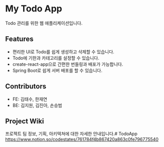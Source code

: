 # My Todo App

Todo 관리를 위한 웹 애플리케이션입니다.

## Features

- 편리한 UI로 Todo를 쉽게 생성하고 삭제할 수 있습니다.
- Todo에 기한과 카테고리를 설정할 수 있습니다.
- create-react-app으로 간편한 번들링과 배포가 가능합니다.
- Spring Boot로 쉽게 서버 배포를 할 수 있습니다.

## Contributors

- FE: 김태수, 한재연
- BE: 김지원, 김진아, 손승범

## Project Wiki

프로젝트 팀 정보, 기획, 아키텍쳐에 대한 자세한 안내입니다.# TodoApp
https://www.notion.so/codestates/761784f4b867420a863c0fe796775540
